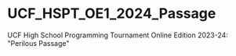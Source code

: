 # UCF_HSPT_OE1_2024_Passage
UCF High School Programming Tournament Online Edition 2023-24: "Perilous Passage"
